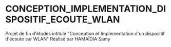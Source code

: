# CONCEPTION_IMPLEMENTATION_DISPOSITIF_ECOUTE_WLAN
Projet de fin d'études intitulé "Conception et Implementation d'un dispositif d'écoute sur WLAN" Réalisé par HAMAÏDIA Samy 

